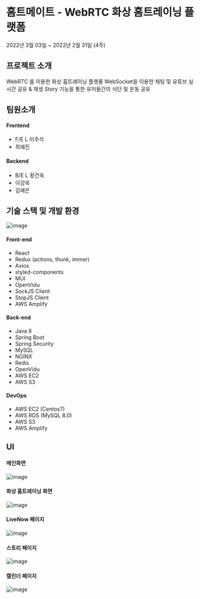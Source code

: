 # 홈트메이트 - WebRTC 화상 홈트레이닝 플랫폼

2022년 3월 03일 ~ 2022년 2월 31일 (4주)

## 프로젝트 소개

WebRTC 를 이용한 화상 홈트레이닝 플랫폼
WebSocket을 이용한 채팅 및 유튜브 실시간 공유 & 재생
Story 기능을 통한 유저들간의 식단 및 운동 공유

## 팀원소개

#### Frontend

- F/E L 이주석
- 최예진

#### Backend

- B/E L 황건욱
- 이강욱
- 김예은

## 기술 스택 및 개발 환경

![image](https://user-images.githubusercontent.com/68932301/162248476-b3d542a2-edb1-47d2-9b6d-f1218b466402.png)


#### Front-end

- React
- Redux (actions, thunk, immer)
- Axios
- styled-components
- MUI
- OpenVidu
- SockJS Client
- StopJS Client
- AWS Amplify

#### Back-end

- Java 8
- Spring Boot
- Spring Security
- MySQL
- NGINX
- Redis
- OpenVidu
- AWS EC2
- AWS S3

#### DevOps

- AWS EC2 (Centos7)
- AWS RDS (MySQL 8.0)
- AWS S3
- AWS Amplify

## UI

#### 메인화면

![image](https://img1.daumcdn.net/thumb/R1280x0/?scode=mtistory2&fname=https%3A%2F%2Fblog.kakaocdn.net%2Fdn%2Fce4sB2%2Fbtryd8kZxmy%2FdOVXCZr2nbQrfKSCFRHPt0%2Fimg.png)

#### 화상 홈트레이닝 화면

![image](https://img1.daumcdn.net/thumb/R1280x0/?scode=mtistory2&fname=https%3A%2F%2Fblog.kakaocdn.net%2Fdn%2Fc86lT9%2Fbtrye25Dd9z%2FrD8IzYtWVJqXaXx17VLGm1%2Fimg.png)

#### LiveNow 페이지

![image](https://img1.daumcdn.net/thumb/R1280x0/?scode=mtistory2&fname=https%3A%2F%2Fblog.kakaocdn.net%2Fdn%2Fd7Yn1B%2Fbtrydfyat6g%2FHPK1mEZltaoiSDRU27jfqk%2Fimg.png)

#### 스토리 페이지

![image](https://img1.daumcdn.net/thumb/R1280x0/?scode=mtistory2&fname=https%3A%2F%2Fblog.kakaocdn.net%2Fdn%2FY6IQI%2Fbtrye4bjV1d%2F1fpBVzvijdTomnBoVFk2Xk%2Fimg.png)

#### 캘린더 페이지

![image](https://img1.daumcdn.net/thumb/R1280x0/?scode=mtistory2&fname=https%3A%2F%2Fblog.kakaocdn.net%2Fdn%2FbVCmBv%2FbtrygvM3zbv%2FRhQ2h8ePz7XRkci4T9dnk0%2Fimg.png)
